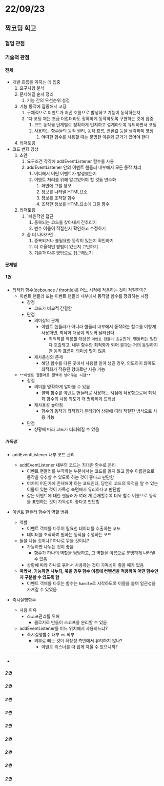 # 22/09/23

## 짝코딩 회고

### 협업 관점



### 기술적 관점

#### 전체
- 개발 흐름을 익히는 데 집중
	1. 요구사항 분석
	2. 문제해결 순서 정리
		1. 기능 간의 우선순위 설정
	3. 기능 동작에 집중해서 코딩
		1. 구체적으로 이벤트가 어떤 흐름으로 발생하고 기능이 동작하는지
		2. 1차 코딩 때는 조금 더럽더라도 정확하게 동작하도록 구현하는 것에 집중
			1. 코드 동작을 단계별로 정확하게 인지하고 설계하도록 유의하면서 코딩
			2. 사용하는 함수들의 동작 원리, 동작 흐름, 반환값 등을 생각하며 코딩
				1. 어떠한 함수를 사용할 때는 분명한 이유와 근거가 있어야 한다
	4. 리팩토링
- 코드 변화 양상
	1. 초안
		1. 요구조건 각각에 addEventListener 함수를 사용
		2. addEventListener 안의 이벤트 핸들러 내부에서 모든 동작 처리
			1. 어디에서 어떤 이벤트가 발생했는지
			2. 이벤트 처리를 위해 알고있어야 할 것들 변수화
				1. 화면에 그릴 정보
				2. 정보를 나타낼 HTML요소
				3. 정보를 조작할 함수
				4. 조작한 정보를 HTML요소에 그릴 함수
	2. 리팩토링
		1. 1차원적인 접근
			1. 중복되는 코드를 찾아내서 간추리기
			2. 변수 이름이 적절한지 확인하고 수정하기
		2. 좀 더 나아가면
			1. 중복되거나 불필요한 동작이 있는지 확인하기
			2. 더 효율적인 방법이 있는지 고민하기
			3. 기존과 다른 방법으로 접근해보기

#### 문제별

##### 1번
- 최적화 함수(debounce / throttle)를 어느 시점에 적용하는 것이 적절한가?
	- 이벤트 핸들러 또는 이벤트 핸들러 내부에서 동작할 함수를 정의하는 시점
		- 장점
			- 코드가 비교적 간결함
		- 단점
			- 의미상의 문제
				- 이벤트 핸들러가 아니라 핸들러 내부에서 동작하는 함수를 이렇게 사용하면, 최적화 대상이 의도와 달라진다.
					- 최적화를 적용할 대상은 `이벤트 핸들러 호출`인데, 핸들러는 일단 다 호출되고, 내부 함수만 최적화가 되어 결과는 거의 동일하지만 동작 흐름이 의미상 맞지 않음
			- 재사용성의 문제
				- 해당 함수를 다른 곳에서 사용할 일이 생길 경우, 의도하지 않아도 최적화가 적용된 형태로만 사용 가능
	- `**이벤트 핸들러를 콜백에 넣어주는 시점**`
		- 장점
			- 의미를 명확하게 알아볼 수 있음
				- 콜백 함수를 이벤트 핸들러로 사용하는 시점에 적용함으로써 최적화 함수의 사용 의도가 더 명확하게 드러남
			- 재사용성 높아짐
				- 함수의 동작과 최적화가 분리되어 상황에 따라 적절한 방식으로 사용 가능
		- 단점
			- 상황에 따라 코드가 더러워질 수 있음

##### 가독성 
- addEventListener 내부 코드 관리
	- addEventListener 내부의 코드는 최대한 함수로 분리
		- 이벤트 핸들러를 부착하는 부분에서는 코드를 읽지 않고 함수 이름만으로 동작을 유추할 수 있도록 하는 것이 좋다고 판단함
		- 어차피 어딘가에 존재해야 하는 코드인데, 당연히 코드의 목적을 알 수 있는 이름이 있는 것이 가독성 측면에서 유리하다고 판단함
		- 같은 이벤트에 대한 핸들러가 여러 개 존재할수록 더욱 함수 이름으로 동작을 표현하는 것이 가독성이 좋다고 판단함
- 이벤트 핸들러 함수의 역할 범위
	- 역할
		- 이벤트 객체를 다루어 필요한 데이터를 추출하는 코드
		- 데이터를 조작하여 원하는 동작을 수행하는 코드
	- 둘을 나눌 것이냐? 하나로 묶을 것이냐?
		- 가능하면 나누는 것이 좋음
			- 함수가 하나의 역할을 담당하고, 그 역할을 이름으로 분명하게 나타낼 수 있음
		- 상황에 따라 하나로 묶어서 사용하는 것이 가독성이 좋을 때가 있음
	- **따라서, 가능하면 나누되, 묶을 경우 함수 이름에 컨벤션을 적용하여 어떤 함수인지 구분할 수 있도록 함**
		- 이벤트 객체를 다루는 함수는 `handle`로 시작하도록 이름을 붙여 일관성을 가져갈 수 있었음

- 즉시실행함수
	- 사용 이유
		- 스코프관리를 위해 
			- 클로저로 만들어 스코프를 분리할 수 있음
	- addEventListener를 어느 위치에서 사용하느냐?
		- 즉시실행함수 내부 vs 외부
			- 외부로 뺴는 것이 확장성 측면에서 유리하지 않나?
				- 이벤트 리스너를 더 쉽게 지울 수 있으니까?

---

- 
##### 2번
##### 2번
##### 2번
##### 2번
##### 2번
##### 2번
##### 2번
##### 2번
##### 2번